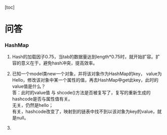[toc] 

# 问答



### HashMap

1. Hash的加载因子0.75，当tab的数据量达到length*0.75时，就开始扩容。扩容的意义在于，避免hash冲突，提高效率。

2. 已知一个model类new一个对象，并将该对象作为HashMap的key， value为Hello，修改该对象中某一个属性的值，再去HashMap中get此key，此时的value值是什么？  
   答：此时的value值 与 shcode()方法是否被复写了，复写的重新生成的hashcode是否与属性值有关。  
   无关，仍然是hello；  
   有关，hashcode改变了，映射到的链表中找不到以该对象为key的value，就是null。
3. 